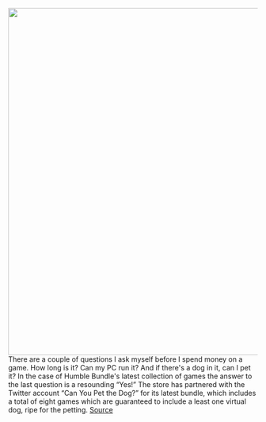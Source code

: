 <img src='https://cdn.vox-cdn.com/thumbor/1142ewyduK8bN7dItw2C8IyOlBo=/0x0:1253x835/1200x800/filters:focal(527x318:727x518)/cdn.vox-cdn.com/uploads/chorus_image/image/67429599/msedge_XaVBXpn2ut.0.jpg' width='700px' /><br/>
There are a couple of questions I ask myself before I spend money on a game. How long is it? Can my PC run it? And if there's a dog in it, can I pet it? In the case of Humble Bundle's latest collection of games the answer to the last question is a resounding “Yes!” The store has partnered with the Twitter account “Can You Pet the Dog?” for its latest bundle, which includes a total of eight games which are guaranteed to include a least one virtual dog, ripe for the petting.
<a href='https://www.theverge.com/2020/9/18/21445034/can-you-pet-the-dog-humble-bundle-scribblenauts-shenmue-blair-witch-beyond-eyes-dog-sled-saga'> Source <a/>